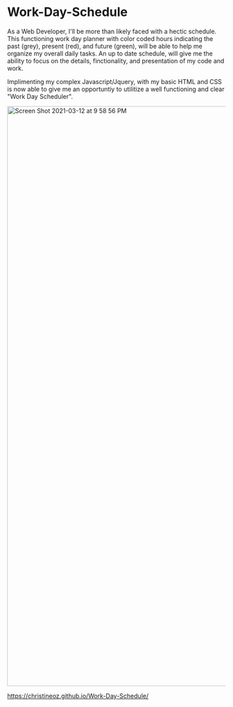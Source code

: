 # Work-Day-Schedule

As a Web Developer, I'll be more than likely faced with a hectic schedule. This functioning work day planner with color coded hours indicating the past (grey), present (red), and 
future (green), will be able to help me organize my overall daily tasks. An up to date schedule, will give me the ability to focus on the details, finctionality, 
and presentation of my code and work. 

Implimenting my complex Javascript/Jquery, with my basic HTML and CSS is now able to give me an opportuntiy to utilitize a well functioning and clear "Work Day Scheduler".

<img width="1336" alt="Screen Shot 2021-03-12 at 9 58 56 PM" src="https://user-images.githubusercontent.com/77952267/111017107-71e74800-837f-11eb-8436-1e12581e5e08.png">

https://christineoz.github.io/Work-Day-Schedule/
